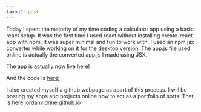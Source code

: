 ```yaml
---
layout: post
---
```

Today I spent the majority of my time coding a calculator app using a basic react setup. It was the first time I used react without installing create-react-app with npm. It was super minimal and fun to work with. I used an npm jsx converter while working on it for the desktop version. The app.js file used online is actually the converted app.js I made using JSX.
<!--more-->

The app is actually now live [here!](https://jordanvidrine.github.io/calculator/index.html)

And the code is [here!](https://github.com/jordanvidrine/jordanvidrine.github.io/tree/master/calculator)

I also created myself a github webpage as apart of this process. I will be posting my apps and projects online now to act as a portfolio of sorts. That is here [jordanvidrine.github.io](https://jordanvidrine.github,io)

